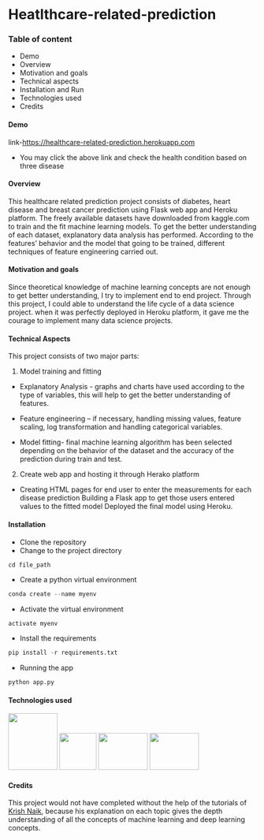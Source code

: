 # Heatlthcare-related-prediction

### Table of content
- Demo
- Overview
- Motivation and goals
- Technical aspects
- Installation and Run
- Technologies used
- Credits

#### Demo
link-https://healthcare-related-prediction.herokuapp.com

- You may click the above link and check the health condition based on three disease

#### Overview

This healthcare related prediction project consists of diabetes, heart disease and breast cancer prediction using Flask web app and Heroku platform. The freely available datasets have downloaded from kaggle.com to train and the fit machine learning models. To get the better understanding of each dataset, explanatory data analysis has performed. According to the features’ behavior and the model that going to be trained, different techniques of feature engineering carried out.

#### Motivation and goals

Since theoretical knowledge of machine learning concepts are not enough to get better understanding, I try to implement end to end project. Through this project, I could able to understand the life cycle of a data science project. when it was perfectly deployed in Heroku platform, it gave me the courage to implement many data science projects.

#### Technical Aspects
This project consists of two major parts:
1.	Model training and fitting
- Explanatory Analysis - graphs and charts have used according to the type of variables, this will help to get the better understanding of features.

- Feature engineering – if necessary, handling missing values, feature scaling, log transformation and handling categorical variables.

- Model fitting-  final machine learning algorithm has been selected depending on the behavior of the dataset and the accuracy of the prediction during train and test.

2.	Create web app and hosting it through Herako platform 
- Creating HTML pages for end user to enter the measurements for each disease prediction Building a Flask app to get those users entered values to the fitted model Deployed the final model using Heroku.

#### Installation
- Clone the repository
- Change to the project directory
 ```python
 cd file_path
 ```
- Create a python virtual environment
```python
conda create --name myenv
```
- Activate the virtual environment
```pyhton
activate myenv
```
- Install the requirements
```python
pip install -r requirements.txt
```
- Running the app
```python
python app.py
```
#### Technologies used
<img src="https://www.seekpng.com/png/detail/807-8079213_jupyter-sq-text-jupyter-notebook-logo-png.png" width="100" height="115">    <img src="https://www.seekpng.com/png/full/141-1415544_html-css-projects-small-logo-on-html.png" wwidth="100" height="75">     <img src="https://miro.medium.com/max/438/1*0G5zu7CnXdMT9pGbYUTQLQ.png" width="100" height="75">      <img src="https://www.nicepng.com/png/detail/67-671824_heroku-logo-heroku.png" width="100" height="75">

#### Credits
This project would not have completed without the help of the tutorials of [Krish Naik](https://www.youtube.com/watch?v=bPrmA1SEN2k&list=PLZoTAELRMXVPBTrWtJkn3wWQxZkmTXGwe), because his explanation on each topic gives the depth understanding of all the concepts of machine learning and deep learning concepts. 

